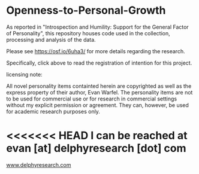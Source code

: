Openness-to-Personal-Growth
===========================

As reported in "Introspection and Humility: Support for the General Factor of Personality", this repository houses code used in the collection, processing and analysis of the data.



Please see https://osf.io/6uha3/ for more details regarding the research.

Specifically, click above to read the registration of intention for this project. 

licensing note: 

All novel personality items containted herein are copyrighted as well as the express property of their author, Evan Warfel. The personality items are not to be used for commercial use or for research in commercial settings without my explicit permission or agreement. They can, however, be used for academic research purposes only.

<<<<<<< HEAD
I can be reached at evan [at] delphyresearch [dot] com
=======
www.delphyresearch.com

